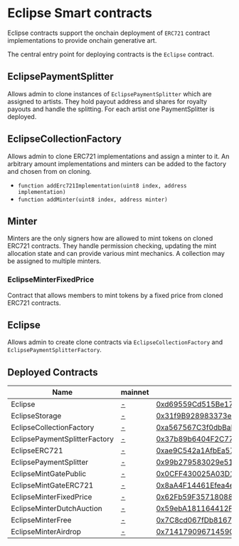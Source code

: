 # Eclipse Smart contracts

Eclipse contracts support the onchain deployment of `ERC721` contract implementations to provide onchain generative art.

The central entry point for deploying contracts is the `Eclipse` contract.

## EclipsePaymentSplitter

Allows admin to clone instances of `EclipsePaymentSplitter` which are assigned to artists.
They hold payout address and shares for royalty payouts and handle the splitting. For each artist one PaymentSplitter is deployed.

## EclipseCollectionFactory

Allows admin to clone ERC721 implementations and assign a minter to it. An arbitrary amount implementations and minters can be added to the factory and chosen from on cloning.

- `function addErc721Implementation(uint8 index, address implementation)`
- `function addMinter(uint8 index, address minter)`

## Minter

Minters are the only signers how are allowed to mint tokens on cloned ERC721 contracts. They handle permission checking, updating the mint allocation state and can provide various mint mechanics. A collection may be assigned to multiple minters.

### EclipseMinterFixedPrice

Contract that allows members to mint tokens by a fixed price from cloned ERC721 contracts.

## Eclipse

Allows admin to create clone contracts via `EclipseCollectionFactory` and `EclipsePaymentSplitterFactory`.

## Deployed Contracts

| Name                          | mainnet | goerli                                                                                                                       |
| ----------------------------- | ------- | ---------------------------------------------------------------------------------------------------------------------------- |
| Eclipse                       | [-]()   | [0xd69559Cd515Be1797Cd79883B4Dc435B8fc06bfb](https://goerli.etherscan.io/address/0xd69559Cd515Be1797Cd79883B4Dc435B8fc06bfb) |
| EclipseStorage                | [-]()   | [0x31f9B928983373eA18696421046e36dC666d16e5](https://goerli.etherscan.io/address/0x31f9B928983373eA18696421046e36dC666d16e5) |
| EclipseCollectionFactory      | [-]()   | [0xa567567C3f0dbBab756853dBE97203082B9b4eab](https://goerli.etherscan.io/address/0xa567567C3f0dbBab756853dBE97203082B9b4eab) |
| EclipsePaymentSplitterFactory | [-]()   | [0x37b89b6404F2C77Ed802BA63452Ebdf4e8D5703A](https://goerli.etherscan.io/address/0x37b89b6404F2C77Ed802BA63452Ebdf4e8D5703A) |
| EclipseERC721                 | [-]()   | [0xae9C542a1AfbEa57f9A33170244E3b44d495a335](https://goerli.etherscan.io/address/0xae9C542a1AfbEa57f9A33170244E3b44d495a335) |
| EclipsePaymentSplitter        | [-]()   | [0x99b279583029e51B32ABe72bCc5f374B31440995](https://goerli.etherscan.io/address/0x99b279583029e51B32ABe72bCc5f374B31440995) |
| EclipseMintGatePublic         | [-]()   | [0x0CFF430025A03D148574d64781D1fa11525DBEE1](https://goerli.etherscan.io/address/0x0CFF430025A03D148574d64781D1fa11525DBEE1) |
| EclipseMintGateERC721         | [-]()   | [0x8aA4F14461Efea4e12631e3eB618A583839b7C87](https://goerli.etherscan.io/address/0x8aA4F14461Efea4e12631e3eB618A583839b7C87) |
| EclipseMinterFixedPrice       | [-]()   | [0x62Fb59F357180884958CC5aA3A11DE0C0c21dBf1](https://goerli.etherscan.io/address/0x62Fb59F357180884958CC5aA3A11DE0C0c21dBf1) |
| EclipseMinterDutchAuction     | [-]()   | [0x59ebA181164412F4c97B7ea77Cef3d12D3Ac28f9](https://goerli.etherscan.io/address/0x59ebA181164412F4c97B7ea77Cef3d12D3Ac28f9) |
| EclipseMinterFree             | [-]()   | [0x7C8cd067fDb8167CF3a14a8df34bb135D2BA1DA8](https://goerli.etherscan.io/address/0x7C8cd067fDb8167CF3a14a8df34bb135D2BA1DA8) |
| EclipseMinterAirdrop          | [-]()   | [0x71417909671459C5680E4fB04Ab6b3ba7EFf1b55](https://goerli.etherscan.io/address/0x71417909671459C5680E4fB04Ab6b3ba7EFf1b55) |
